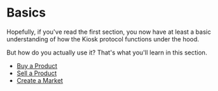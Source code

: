 # Basics

Hopefully, if you've read the first section, you now have at least a basic understanding of how the Kiosk protocol functions under the hood.

But how do you actually use it? That's what you'll learn in this section.

* [Buy a Product](../basics/buy-product.md)
* [Sell a Product](../placeholder.md)
* [Create a Market](../placeholder.md)